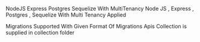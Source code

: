 NodeJS Express Postgres Sequelize With MultiTenancy
Node JS , Express , Postgres , Sequelize With Multi Tenancy Applied 

Migrations Supported With Given Format Of Migrations
Apis Collection is supplied in collection folder
